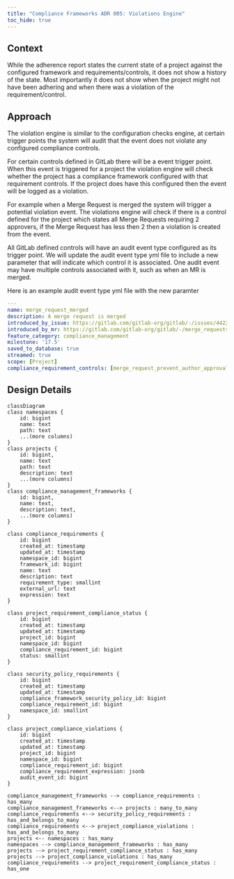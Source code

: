```yaml
---
title: "Compliance Frameworks ADR 005: Violations Engine"
toc_hide: true
---
```


## Context

While the adherence report states the current state of a project against the configured framework and requirements/controls,
it does not show a history of the state. Most importantly it does not show when the project might not have been adhering
and when there was a violation of the requirement/control.

## Approach

The violation engine is similar to the configuration checks engine, at certain trigger points the system will audit that
the event does not violate any configured compliance controls.

For certain controls defined in GitLab there will be a event trigger point. When this event is triggered for a project the violation engine will check whether the project has a compliance framework configured with that requirement controls. If the project does have this configured then the event will be logged as a violation.

For example when a Merge Request is merged the system will trigger a potential violation event. The violations engine will check if there is a control defined for the project which states all Merge Requests requiring 2 approvers, if the Merge Request has less then 2 then a violation is created from the event.

All GitLab defined controls will have an audit event type configured as its trigger point. We will update the audit event type yml file to include a new parameter that will indicate which control it is associated. One audit event may have multiple controls associated with it, such as when an MR is merged.

Here is an example audit event type yml file with the new paramter

```yml
---
name: merge_request_merged
description: A merge request is merged
introduced_by_issue: https://gitlab.com/gitlab-org/gitlab/-/issues/442279
introduced_by_mr: https://gitlab.com/gitlab-org/gitlab/-/merge_requests/164846
feature_category: compliance_management
milestone: '17.5'
saved_to_database: true
streamed: true
scope: [Project]
compliance_requirement_controls: [merge_request_prevent_author_approval, merge_request_prevent_committers_approval, merge_request_prevent_author_approval]
```

## Design Details

```mermaid
classDiagram
class namespaces {
    id: bigint
    name: text
    path: text
    ...(more columns)
}
class projects {
    id: bigint,
    name: text
    path: text
    description: text
    ...(more columns)
}
class compliance_management_frameworks {
    id: bigint,
    name: text,
    description: text,
    ...(more columns)
}

class compliance_requirements {
    id: bigint
    created_at: timestamp
    updated_at: timestamp
    namespace_id: bigint
    framework_id: bigint
    name: text
    description: text
    requirement_type: smallint
    external_url: text
    expression: text
}

class project_requirement_compliance_status {
    id: bigint
    created_at: timestamp
    updated_at: timestamp
    project_id: bigint
    namespace_id: bigint
    compliance_requirement_id: bigint
    status: smallint
}

class security_policy_requirements {
    id: bigint
    created_at: timestamp
    updated_at: timestamp
    compliance_framework_security_policy_id: bigint
    compliance_requirement_id: bigint
    namespace_id: smallint
}

class project_compliance_violations {
    id: bigint
    created_at: timestamp
    updated_at: timestamp
    project_id: bigint
    namespace_id: bigint
    compliance_requirement_id: bigint
    compliance_requirement_expression: jsonb
    audit_event_id: bigint
}

compliance_management_frameworks --> compliance_requirements : has_many
compliance_management_frameworks <--> projects : many_to_many
compliance_requirements <--> security_policy_requirements : has_and_belongs_to_many
compliance_requirements <--> project_compliance_violations : has_and_belongs_to_many
projects <-- namespaces : has_many
namespaces --> compliance_management_frameworks : has_many
projects --> project_requirement_compliance_status : has_many
projects --> project_compliance_violations : has_many
compliance_requirements --> project_requirement_compliance_status : has_one
```
